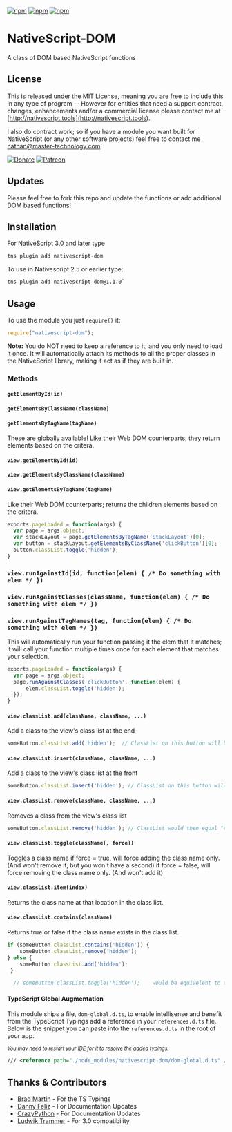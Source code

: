 [![npm](https://img.shields.io/npm/v/nativescript-dom.svg)](https://www.npmjs.com/package/nativescript-dom)
[![npm](https://img.shields.io/npm/l/nativescript-dom.svg)](https://www.npmjs.com/package/nativescript-dom)
[![npm](https://img.shields.io/npm/dt/nativescript-dom.svg?label=npm%20d%2fls)](https://www.npmjs.com/package/nativescript-dom)

# NativeScript-DOM
A class of DOM based NativeScript functions


## License
This is released under the MIT License, meaning you are free to include this in any type of program -- However for entities that need a support contract, changes, enhancements and/or a commercial license please contact me at [http://nativescript.tools](http://nativescript.tools).

I also do contract work; so if you have a module you want built for NativeScript (or any other software projects) feel free to contact me [nathan@master-technology.com](mailto://nathan@master-technology.com).

[![Donate](https://img.shields.io/badge/Donate-PayPal-brightgreen.svg?style=plastic)](https://www.paypal.com/cgi-bin/webscr?cmd=_donations&business=HN8DDMWVGBNQL&lc=US&item_name=Nathanael%20Anderson&item_number=nativescript%2ddom&no_note=1&no_shipping=1&currency_code=USD&bn=PP%2dDonationsBF%3ax%3aNonHosted)
[![Patreon](https://img.shields.io/badge/Pledge-Patreon-brightgreen.svg?style=plastic)](https://www.patreon.com/NathanaelA)

## Updates
Please feel free to fork this repo and update the functions or add additional DOM based functions!

## Installation 
For NativeScript 3.0 and later type

```bash
tns plugin add nativescript-dom  
```

To use in Nativescript 2.5 or earlier type:

```bash
tns plugin add nativescript-dom@1.1.0`
```

## Usage
To use the  module you just `require()` it:

```js
require("nativescript-dom");
```

**Note:** You do NOT need to keep a reference to it; and you only need to load it once.
It will automatically attach its methods to all the proper classes in the NativeScript library, making it act as if they are built in.

### Methods

#### `getElementById(id)`
#### `getElementsByClassName(className)`
#### `getElementsByTagName(tagName)`

These are globally available! Like their Web DOM counterparts; they return elements based on the critera.

#### `view.getElementById(id)`
#### `view.getElementsByClassName(className)`
#### `view.getElementsByTagName(tagName)`
Like their Web DOM counterparts; returns the children elements based on the critera.

```js
exports.pageLoaded = function(args) {
  var page = args.object;
  var stackLayout = page.getElementsByTagName('StackLayout')[0];
  var button = stackLayout.getElementsByClassName('clickButton')[0];
  button.classList.toggle('hidden');
}
```

### `view.runAgainstId(id, function(elem) { /* Do something with elem */ })`
### `view.runAgainstClasses(className, function(elem) { /* Do something with elem */ })`
### `view.runAgainstTagNames(tag, function(elem) { /* Do something with elem */ })`
This will automatically run your function passing it the elem that it matches; it will call your function multiple times once for each element that matches your selection.

```js
exports.pageLoaded = function(args) {
  var page = args.object;
  page.runAgainstClasses('clickButton', function(elem) {  
      elem.classList.toggle('hidden');
  });
}
```
  
#### `view.classList.add(className, className, ...)`
Add a class to the view's class list at the end

```js
someButton.classList.add('hidden');  // ClassList on this button will be "class1 class2 classx hidden"
```

#### `view.classList.insert(className, className, ...)`
Add a class to the view's class list at the front
```js
someButton.classList.insert('hidden'); // ClassList on this button will be "hidden class1 class2 classx"
```


#### `view.classList.remove(className, className, ...)`
Removes a class from the view's class list
```js
someButton.classList.remove('hidden'); // ClassList would then equal "class1 class2 class3"
```
   
#### `view.classList.toggle(className[, force])`
Toggles a class name
if force = true, will force adding the class name only.     (And won't remove it, but you won't have a second)
if force = false, will force removing the class name only.  (And won't add it)

#### `view.classList.item(index)`
Returns the class name at that location in the class list.

#### `view.classList.contains(className)`
Returns true or false if the class name exists in the class list.
```js
if (someButton.classList.contains('hidden')) {
    someButton.classList.remove('hidden');
} else {
    someButton.classList.add('hidden');
 }

  // someButton.classList.toggle('hidden');    would be equivelent to the 5 lines above.
```

#### TypeScript Global Augmentation
This module ships a file, `dom-global.d.ts`, to enable intellisense and benefit from the TypeScript Typings
add a reference in your `references.d.ts` file. Below is the snippet you can paste into the `references.d.ts` in the root of your app.

<sub>*You may need to restart your IDE for it to resolve the added typings.*</sub>


```xml
/// <reference path="./node_modules/nativescript-dom/dom-global.d.ts" />
```

## Thanks & Contributors

- [Brad Martin](https://github.com/bradmartin) - For the TS Typings
- [Danny Feliz](https://github.com/DannyFeliz) - For Documentation Updates
- [CrazyPython](https://github.com/CrazyPython) - For Documentation Updates
- [Ludwik Trammer](https://github.com/ludwiktrammer) - For 3.0 compatibility
